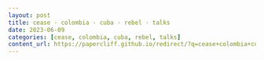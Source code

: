 ```yaml
---
layout: post
title: cease · colombia · cuba · rebel · talks
date: 2023-06-09
categories: [cease, colombia, cuba, rebel, talks]
content_url: https://papercliff.github.io/redirect/?q=cease+colombia+cuba+rebel+talks&tbs=cdr:1,cd_min:6/8/2023,cd_max:6/10/2023
---
```

